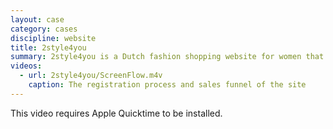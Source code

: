 ```yaml
---
layout: case
category: cases
discipline: website
title: 2style4you
summary: 2style4you is a Dutch fashion shopping website for women that uses an automated styling advice.
videos: 
  - url: 2style4you/ScreenFlow.m4v
    caption: The registration process and sales funnel of the site
---
```


This video requires Apple Quicktime to be installed.
